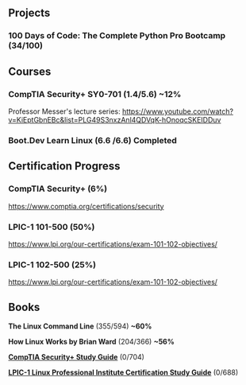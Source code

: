 ## Projects
### 100 Days of Code: The Complete Python Pro Bootcamp (34/100)


## Courses
### CompTIA Security+ SY0-701 (1.4/5.6) **~12%**
Professor Messer's lecture series: https://www.youtube.com/watch?v=KiEptGbnEBc&list=PLG49S3nxzAnl4QDVqK-hOnoqcSKEIDDuv
### Boot.Dev Learn Linux (6.6 /6.6) **Completed**


## Certification Progress
### CompTIA Security+ (6%)
https://www.comptia.org/certifications/security
### LPIC-1 101-500 (50%)
https://www.lpi.org/our-certifications/exam-101-102-objectives/
### LPIC-1 102-500 (25%)
https://www.lpi.org/our-certifications/exam-101-102-objectives/


## Books
**The Linux Command Line** (355/594) **~60%**

**How Linux Works by Brian Ward** (204/366) **~56%**

[**CompTIA Security+ Study Guide**](https://www.amazon.com/dp/1394211414) (0/704)

[**LPIC-1 Linux Professional Institute Certification Study Guide**](https://www.amazon.com/dp/1119582121) (0/688)
